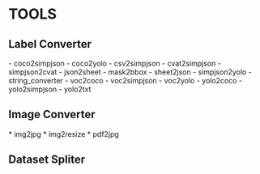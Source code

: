 <h1>TOOLS</h1>

<h2>Label Converter</h2>
- coco2simpjson
- coco2yolo
- csv2simpjson
- cvat2simpjson
- simpjson2cvat
- json2sheet
- mask2bbox
- sheet2json
- simpjson2yolo
- string_converter
- voc2coco
- voc2simpjson
- voc2yolo
- yolo2coco
- yolo2simpjson
- yolo2txt

<h2>Image Converter</h2>
* img2jpg
* img2resize
* pdf2jpg

<h2>Dataset Spliter</h2>
